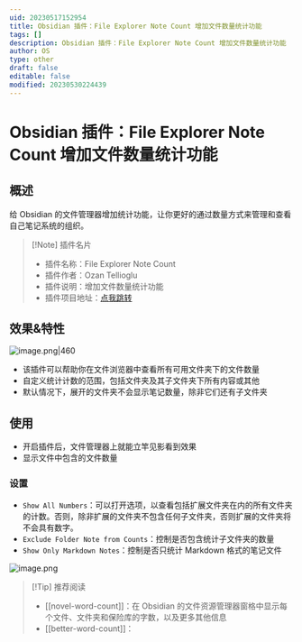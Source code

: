 ```yaml
---
uid: 20230517152954
title: Obsidian 插件：File Explorer Note Count 增加文件数量统计功能
tags: []
description: Obsidian 插件：File Explorer Note Count 增加文件数量统计功能
author: OS
type: other
draft: false
editable: false
modified: 20230530224439
---
```


# Obsidian 插件：File Explorer Note Count 增加文件数量统计功能

## 概述

给 Obsidian 的文件管理器增加统计功能，让你更好的通过数量方式来管理和查看自己笔记系统的组织。

> [!Note] 插件名片
> - 插件名称：File Explorer Note Count
> - 插件作者：Ozan Tellioglu
> - 插件说明：增加文件数量统计功能
> - 插件项目地址：[点我跳转](https://github.com/muhammadv-i/obsidian-frontmatter-alias-display)

## 效果&特性

![image.png|460](https://cdn.pkmer.cn/images/20230517153620.png!pkmer)

- 该插件可以帮助你在文件浏览器中查看所有可用文件夹下的文件数量
- 自定义统计计数的范围，包括文件夹及其子文件夹下所有内容或其他
- 默认情况下，展开的文件夹不会显示笔记数量，除非它们还有子文件夹

## 使用

- 开启插件后，文件管理器上就能立竿见影看到效果
- 显示文件中包含的文件数量

### 设置

- `Show All Numbers`：可以打开选项，以查看包括扩展文件夹在内的所有文件夹的计数。否则，除非扩展的文件夹不包含任何子文件夹，否则扩展的文件夹将不会具有数字。
- `Exclude Folder Note from Counts`：控制是否包含统计子文件夹的数量
- `Show Only Markdown Notes`：控制是否只统计 Markdown 格式的笔记文件

![image.png](https://cdn.pkmer.cn/images/20230517153826.png!pkmer)

> [!Tip] 推荐阅读
> - [[novel-word-count]]：在 Obsidian 的文件资源管理器窗格中显示每个文件、文件夹和保险库的字数，以及更多其他信息
> - [[better-word-count]]：
